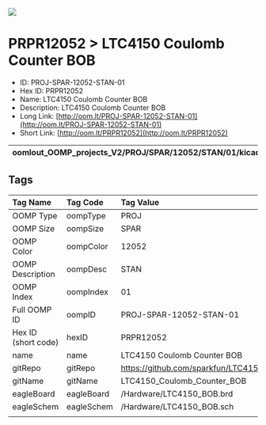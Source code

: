 


  
![][im]
# PRPR12052 > LTC4150 Coulomb Counter BOB

- ID: PROJ-SPAR-12052-STAN-01
- Hex ID: PRPR12052
- Name: LTC4150 Coulomb Counter BOB
- Description: LTC4150 Coulomb Counter BOB
- Long Link: [http://oom.lt/PROJ-SPAR-12052-STAN-01](http://oom.lt/PROJ-SPAR-12052-STAN-01)
- Short Link: [http://oom.lt/PRPR12052](http://oom.lt/PRPR12052)
  

|oomlout_OOMP_projects_V2/PROJ/SPAR/12052/STAN/01/kicadPcb3dFront.png|oomlout_OOMP_projects_V2/PROJ/SPAR/12052/STAN/01/kicadPcb3dBack.png|oomlout_OOMP_projects_V2/PROJ/SPAR/12052/STAN/01/kicadPcb3d.png||
| :---: | :---: | :---: | :---: |

## Tags
  

|Tag Name|Tag Code|Tag Value|
| :--- | :--- | :--- |
|OOMP Type|oompType|PROJ|
|OOMP Size|oompSize|SPAR|
|OOMP Color|oompColor|12052|
|OOMP Description|oompDesc|STAN|
|OOMP Index|oompIndex|01|
|Full OOMP ID|oompID|PROJ-SPAR-12052-STAN-01|
|Hex ID (short code)|hexID|PRPR12052|
|name|name|LTC4150 Coulomb Counter BOB|
|gitRepo|gitRepo|https://github.com/sparkfun/LTC4150_Coulomb_Counter_BOB|
|gitName|gitName|LTC4150_Coulomb_Counter_BOB|
|eagleBoard|eagleBoard|/Hardware/LTC4150_BOB.brd|
|eagleSchem|eagleSchem|/Hardware/LTC4150_BOB.sch|
||||



[im]: PROJ/SPAR/12052/STAN/01/kicadPcb3d_450.png
